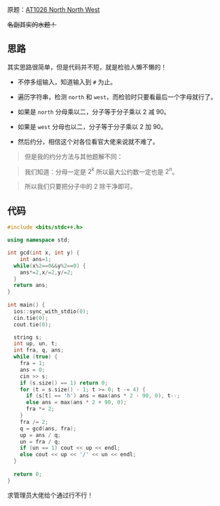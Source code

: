 原题：[AT1026 North North West](https://www.luogu.com.cn/problem/AT1026)

~~名副其实的水题！~~

## 思路

其实思路很简单，但是代码并不短，就是检验人懒不懒的！

- 不停多组输入，知道输入到 `#` 为止。

- 遍历字符串，检测 `north` 和 `west`，而检验时只要看最后一个字母就行了。

- 如果是 `north` 分母乘以二，分子等于分子乘以 $2$ 减 $90$。

- 如果是 `west` 分母也以二，分子等于分子乘以 $2$ 加 $90$。

- 然后约分，相信这个对各位看官大佬来说就不难了。

> 但是我的约分方法与其他题解不同：

> 我们知道：分母一定是 $2^k$ 所以最大公约数一定也是 $2^n$。

>所以我们只要把分子中的 $2$ 除干净即可。

## 代码

```cpp
#include <bits/stdc++.h>

using namespace std;

int gcd(int x, int y) {
	int ans=1; 
  while(x%2==0&&y%2==0) {
  	ans*=2,x/=2,y/=2;
  }
  return ans;
}
 
int main() {
  ios::sync_with_stdio(0);
  cin.tie(0);
  cout.tie(0);

  string s;
  int up, un, t;
  int fra, q, ans;
  while (true) {
    fra = 1;
    ans = 0;
    cin >> s;
    if (s.size() == 1) return 0;
    for (t = s.size() - 1; t >= 0; t -= 4) {
      if (s[t] == 'h') ans = max(ans * 2 - 90, 0), t--;
      else ans = max(ans * 2 + 90, 0);
      fra *= 2;
    }
    fra /= 2;
    q = gcd(ans, fra);
    up = ans / q;
    un = fra / q;
    if (un == 1) cout << up << endl;
    else cout << up << '/' << un << endl;
  }
  
  return 0;
}
```

求管理员大佬给个通过行不行！